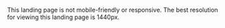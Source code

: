 This landing page is not mobile-friendly or responsive. The best resolution for viewing this landing page is 1440px.
